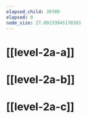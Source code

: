 ```yaml
---
elapsed_child: 39709
elapsed: 0
node_size: 27.89133945170383
---
```

# [[level-2a-a]]
# [[level-2a-b]]
# [[level-2a-c]]
